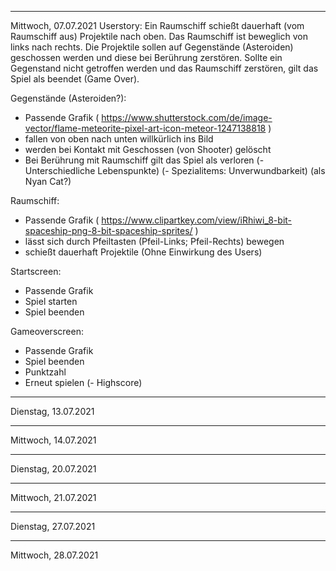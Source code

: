 -----------------------------------------
Mittwoch, 07.07.2021
Userstory:
Ein Raumschiff schießt dauerhaft (vom Raumschiff aus) Projektile nach oben. Das Raumschiff ist beweglich von links nach rechts.
Die Projektile sollen auf Gegenstände (Asteroiden) geschossen werden und diese bei Berührung zerstören. Sollte ein Gegenstand nicht
getroffen werden und das Raumschiff zerstören, gilt das Spiel als beendet (Game Over).

Gegenstände (Asteroiden?):
-   Passende Grafik ( https://www.shutterstock.com/de/image-vector/flame-meteorite-pixel-art-icon-meteor-1247138818 ) 
-   fallen von oben nach unten willkürlich ins Bild
-   werden bei Kontakt mit Geschossen (von Shooter) gelöscht
-   Bei Berührung mit Raumschiff gilt das Spiel als verloren
(-  Unterschiedliche Lebenspunkte)
(-  Spezialitems: Unverwundbarkeit) (als Nyan Cat?)

Raumschiff:
-   Passende Grafik ( https://www.clipartkey.com/view/iRhiwi_8-bit-spaceship-png-8-bit-spaceship-sprites/ )
-   lässt sich durch Pfeiltasten (Pfeil-Links; Pfeil-Rechts)
    bewegen
-   schießt dauerhaft Projektile (Ohne Einwirkung des Users)

Startscreen:
-   Passende Grafik
-   Spiel starten
-   Spiel beenden

Gameoverscreen:
-   Passende Grafik
-   Spiel beenden
-   Punktzahl
-   Erneut spielen
(-  Highscore)
-----------------------------------------
Dienstag, 13.07.2021


-----------------------------------------
Mittwoch, 14.07.2021


-----------------------------------------
Dienstag, 20.07.2021


-----------------------------------------
Mittwoch, 21.07.2021


-----------------------------------------
Dienstag, 27.07.2021


-----------------------------------------
Mittwoch, 28.07.2021


